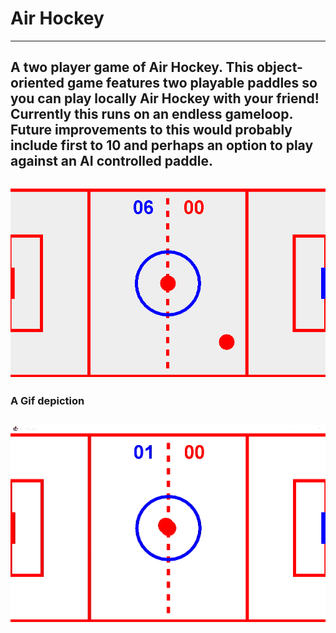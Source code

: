 # Air Hockey
---
A two player game of Air Hockey. This object-oriented game features two playable paddles so you can play locally Air Hockey with your friend!
Currently this runs on an endless gameloop. Future improvements to this would probably include first to 10 and perhaps an option to play against an AI controlled paddle.
---
![Air Hockey Picture](https://github.com/Jacob-Lillywhite/AirHockey/blob/master/Screenshots/AirHockey.PNG)
---
### A Gif depiction
![Air Hockey GIF](https://github.com/Jacob-Lillywhite/AirHockey/blob/master/Screenshots/AirHockey.gif)
---

